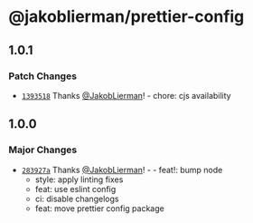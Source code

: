 # @jakoblierman/prettier-config

## 1.0.1

### Patch Changes

- [`1393518`](https://github.com/JakobLierman/js-tooling/commit/1393518bfb64b130c66c9a7f2b7f239b9e56c112) Thanks [@JakobLierman](https://github.com/JakobLierman)! - chore: cjs availability

## 1.0.0

### Major Changes

- [`283927a`](https://github.com/JakobLierman/js-tooling/commit/283927ac75d1de94cd81956d1310e4a74e65926d) Thanks [@JakobLierman](https://github.com/JakobLierman)! - - feat!: bump node
  - style: apply linting fixes
  - feat: use eslint config
  - ci: disable changelogs
  - feat: move prettier config package
